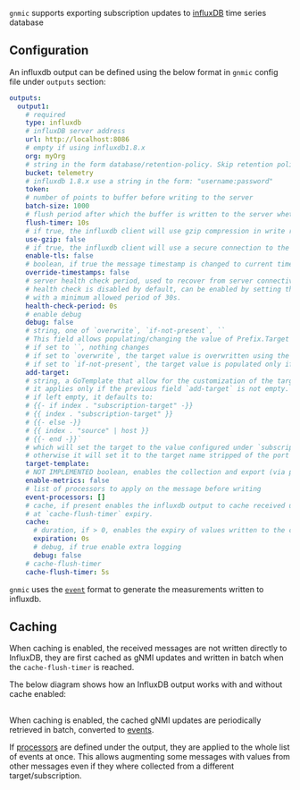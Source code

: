 `gnmic` supports exporting subscription updates to [influxDB](https://www.influxdata.com/products/influxdb-overview/) time series database

## Configuration

An influxdb output can be defined using the below format in `gnmic` config file under `outputs` section:

```yaml
outputs:
  output1:
    # required
    type: influxdb 
    # influxDB server address
    url: http://localhost:8086 
    # empty if using influxdb1.8.x
    org: myOrg 
    # string in the form database/retention-policy. Skip retention policy for the default on
    bucket: telemetry
    # influxdb 1.8.x use a string in the form: "username:password"
    token: 
    # number of points to buffer before writing to the server
    batch-size: 1000 
    # flush period after which the buffer is written to the server whether the batch_size is reached or not
    flush-timer: 10s
    # if true, the influxdb client will use gzip compression in write requests.
    use-gzip: false
    # if true, the influxdb client will use a secure connection to the server.
    enable-tls: false
    # boolean, if true the message timestamp is changed to current time
    override-timestamps: false 
    # server health check period, used to recover from server connectivity failure.
    # health check is disabled by default, can be enabled by setting the below field to any value other that zero.
    # with a minimum allowed period of 30s.
    health-check-period: 0s 
    # enable debug
    debug: false 
    # string, one of `overwrite`, `if-not-present`, ``
    # This field allows populating/changing the value of Prefix.Target in the received message.
    # if set to ``, nothing changes 
    # if set to `overwrite`, the target value is overwritten using the template configured under `target-template`
    # if set to `if-not-present`, the target value is populated only if it is empty, still using the `target-template`
    add-target: 
    # string, a GoTemplate that allow for the customization of the target field in Prefix.Target.
    # it applies only if the previous field `add-target` is not empty.
    # if left empty, it defaults to:
    # {{- if index . "subscription-target" -}}
    # {{ index . "subscription-target" }}
    # {{- else -}}
    # {{ index . "source" | host }}
    # {{- end -}}`
    # which will set the target to the value configured under `subscription.$subscription-name.target` if any,
    # otherwise it will set it to the target name stripped of the port number (if present)
    target-template:
    # NOT IMPLEMENTED boolean, enables the collection and export (via prometheus) of output specific metrics
    enable-metrics: false 
    # list of processors to apply on the message before writing
    event-processors: []
    # cache, if present enables the influxdb output to cache received updates and write them all together 
    # at `cache-flush-timer` expiry.
    cache:
      # duration, if > 0, enables the expiry of values written to the cache.
      expiration: 0s
      # debug, if true enable extra logging
      debug: false
    # cache-flush-timer
    cache-flush-timer: 5s
```

`gnmic` uses the [`event`](../event_processors/intro.md#the-event-format) format to generate the measurements written to influxdb.

## Caching

When caching is enabled, the received messages are not written directly to InfluxDB, they are first cached as gNMI updates and written in batch when the `cache-flush-timer` is reached.

The below diagram shows how an InfluxDB output works with and without cache enabled:

<div class="mxgraph" style="max-width:100%;border:1px solid transparent;margin:0 auto; display:block;" data-mxgraph="{&quot;page&quot;:10,&quot;zoom&quot;:1.4,&quot;highlight&quot;:&quot;#0000ff&quot;,&quot;nav&quot;:true,&quot;check-visible-state&quot;:true,&quot;resize&quot;:true,&quot;url&quot;:&quot;https://raw.githubusercontent.com/openconfig/gnmic/diagrams/diagrams/influxdb_output_with_without_cache.drawio&quot;}"></div>

<script type="text/javascript" src="https://cdn.jsdelivr.net/gh/hellt/drawio-js@main/embed2.js?&fetch=https%3A%2F%2Fraw.githubusercontent.com%2Fkarimra%2Fgnmic%2Fdiagrams%2F/influxdb_output_with_without_cache.drawio" async></script>

When caching is enabled, the cached gNMI updates are periodically retrieved in batch, converted to [events](../event_processors/intro.md#the-event-format).

If [processors](../event_processors/intro.md) are defined under the output, they are applied to the whole list of events at once. This allows augmenting some messages with values from other messages even if they where collected from a different target/subscription.
